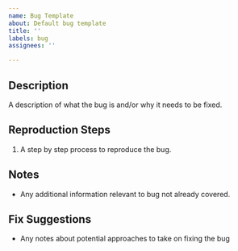 ```yaml
---
name: Bug Template
about: Default bug template
title: ''
labels: bug
assignees: ''

---
```


## Description
A description of what the bug is and/or why it needs to be fixed.

## Reproduction Steps
1. A step by step process to reproduce the bug.

## Notes
- Any additional information relevant to bug not already covered.

## Fix Suggestions
- Any notes about potential approaches to take on fixing the bug
